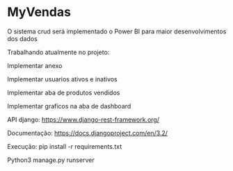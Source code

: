 # MyVendas
O sistema crud será implementado o Power BI para maior desenvolvimentos dos dados

Trabalhando atualmente no projeto:

Implementar anexo

Implementar usuarios ativos e inativos

Implementar aba de produtos vendidos

Implementar graficos na aba de dashboard

API django:
https://www.django-rest-framework.org/

Documentação:
https://docs.djangoproject.com/en/3.2/

Execução: pip install -r requirements.txt

Python3 manage.py runserver
